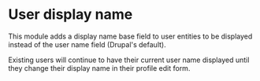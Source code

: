 User display name
=================

This module adds a display name base field to user entities to be displayed instead of the user name field (Drupal's default).

Existing users will continue to have their current user name displayed until they change their display name in their profile edit form.
